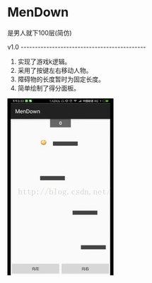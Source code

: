 # MenDown  
是男人就下100层(简仿)  

v1.0 --------------------------------------------

1. 实现了游戏k逻辑。  
2. 采用了按键左右移动人物。
3. 障碍物的长度暂时为固定长度。
4. 简单绘制了得分面板。

![图片效果](https://github.com/meijiancheng/MenDown/blob/master/screen_img/show_v1.0.gif)
